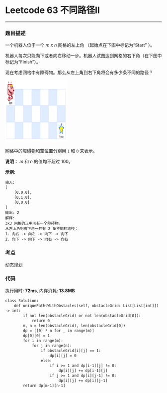 # Leetcode 63 不同路径II
***
### 题目描述

一个机器人位于一个 *m x n* 网格的左上角 （起始点在下图中标记为“Start” ）。

机器人每次只能向下或者向右移动一步。机器人试图达到网格的右下角（在下图中标记为“Finish”）。

现在考虑网格中有障碍物。那么从左上角到右下角将会有多少条不同的路径？

<img src="images/63.png" width='200' height='200'>

网格中的障碍物和空位置分别用 `1` 和 `0` 来表示。

**说明：** *m* 和 *n* 的值均不超过 100。

**示例:**

	输入:
    [
        [0,0,0],
        [0,1,0],
        [0,0,0]
	]
	输出: 2
	解释:
	3x3 网格的正中间有一个障碍物。
	从左上角到右下角一共有 2 条不同的路径：
	1. 向右 -> 向右 -> 向下 -> 向下
	2. 向下 -> 向下 -> 向右 -> 向右



### 考点

动态规划


### 代码
执行用时: **72ms**, 内存消耗: **13.8MB**

```
class Solution:
    def uniquePathsWithObstacles(self, obstacleGrid: List[List[int]]) -> int:
        if not len(obstacleGrid) or not len(obstacleGrid[0]):
            return 0       
        m, n = len(obstacleGrid), len(obstacleGrid[0])
        dp = [[0] * n for _ in range(m)]
        dp[0][0] = 1 
        for i in range(m):
            for j in range(n):
                if obstacleGrid[i][j] == 1:
                    dp[i][j] = 0
                else:
                    if i >= 1 and dp[i-1][j] != 0:
                        dp[i][j] += dp[i-1][j]
                    if j >= 1 and dp[i][j-1] != 0:
                        dp[i][j] += dp[i][j-1]
        return dp[m-1][n-1]
```


